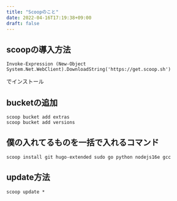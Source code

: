 ```yaml
---
title: "Scoopのこと"
date: 2022-04-16T17:19:38+09:00
draft: false
---
```


## scoopの導入方法

```text
Invoke-Expression (New-Object System.Net.WebClient).DownloadString('https://get.scoop.sh')
```
でインストール

## bucketの追加
```text
scoop bucket add extras
scoop bucket add versions
```

## 僕の入れてるものを一括で入れるコマンド

```text
scoop install git hugo-extended sudo go python nodejs16e gcc
```

## update方法
```text
scoop update *
```